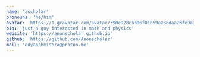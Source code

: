 ```yaml
---
name: 'ascholar'
pronouns: 'he/him'
avatar: 'https://1.gravatar.com/avatar/390e928cbb06f01b59aa38daa26fe9a9d65f29fedb1bbf4b41af20f18953b143?size=256'
bio: 'just a guy interested in math and physics'
website: 'https://anonscholar.github.io'
github: 'https://github.com/Anonscholar'
mail: 'adyanshmishra@proton.me'
---
```


